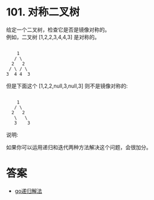 # 101. 对称二叉树
给定一个二叉树，检查它是否是镜像对称的。  
例如，二叉树 [1,2,2,3,4,4,3] 是对称的。  
```text

    1
   / \
  2   2
 / \ / \
3  4 4  3

```
但是下面这个 [1,2,2,null,3,null,3] 则不是镜像对称的:  

```text

    1
   / \
  2   2
   \   \
   3    3
```

说明:

如果你可以运用递归和迭代两种方法解决这个问题，会很加分。  

# 答案
- [go递归解法](../../leecode/0101/01/main.go)